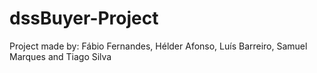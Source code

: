 dssBuyer-Project
================

Project made by: Fábio Fernandes, Hélder Afonso, Luís Barreiro, Samuel Marques and Tiago Silva

